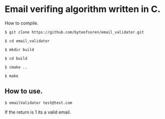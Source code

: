 # Email verifing algorithm written in C.
How to compile.

`
$ git clone https://github.com/byteofsoren/email_validator.git
`

`
$ cd email_validator
`

`
$ mkdir build
`

`
$ cd build
`

`
$ cmake ..
`

`
$ make
`

## How to use.

`
$ emailValidator test@test.com
`

If the return is 1 its a valid email.
